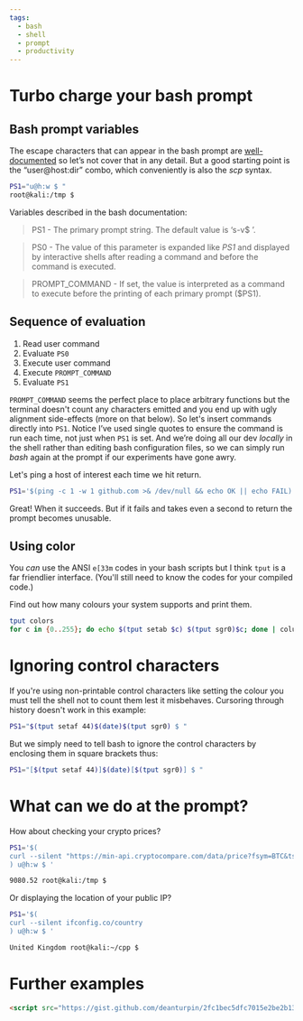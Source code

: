 ```yaml
---
tags:
  - bash
  - shell
  - prompt
  - productivity
---
```


# Turbo charge your bash prompt

## Bash prompt variables

The escape characters that can appear in the bash prompt are
[well-documented](https://www.gnu.org/software/bash/manual/bash.html#Controlling-the-Prompt)
so let’s not cover that in any detail. But a good starting point is the
“user@host:dir” combo, which conveniently is also the _scp_ syntax.

```bash
PS1="u@h:w $ "
root@kali:/tmp $
```

Variables described in the bash documentation:

> PS1 - The primary prompt string. The default value is ‘s-v$ ’.

> PS0 - The value of this parameter is expanded like _PS1_ and displayed by interactive shells after reading a command and before the command is executed.

> PROMPT_COMMAND - If set, the value is interpreted as a command to execute before the printing of each primary prompt ($PS1).

## Sequence of evaluation

1. Read user command
1. Evaluate `PS0`
1. Execute user command
1. Execute `PROMPT_COMMAND`
1. Evaluate `PS1`

`PROMPT_COMMAND` seems the perfect place to place arbitrary functions but the terminal doesn't count any characters emitted and you end up with ugly alignment side-effects (more on that below). So let's insert commands directly into `PS1`. Notice I’ve used single quotes to ensure the command is run each time, not just when `PS1` is set. And we’re doing all our dev _locally_ in the shell rather than editing bash configuration files, so we can simply run _bash_ again at the prompt if our experiments have gone awry.

Let's ping a host of interest each time we hit return.

```bash
PS1='$(ping -c 1 -w 1 github.com >& /dev/null && echo OK || echo FAIL) u@h:w $ '
```

Great! When it succeeds. But if it fails and takes even a second to return the prompt becomes unusable.

## Using color

You _can_ use the ANSI `e[33m` codes in your bash scripts but I think `tput` is a far friendlier interface. (You'll still need to know the codes for your compiled code.)

Find out how many colours your system supports and print them.

```bash
tput colors
for c in {0..255}; do echo $(tput setab $c) $(tput sgr0)$c; done | column
```

# Ignoring control characters
If you're using non-printable control characters like setting the colour you must tell the shell not to count them lest it misbehaves. Cursoring through history doesn't work in this example:

```bash
PS1="$(tput setaf 44)$(date)$(tput sgr0) $ "
```

But we simply need to tell bash to ignore the control characters by enclosing them in square brackets thus:

```bash
PS1="[$(tput setaf 44)]$(date)[$(tput sgr0)] $ "
```

# What can we do at the prompt?
How about checking your crypto prices?

```bash
PS1='$(
curl --silent "https://min-api.cryptocompare.com/data/price?fsym=BTC&tsyms=USD" | grep -o [0-9.]*
) u@h:w $ '

9080.52 root@kali:/tmp $
```

Or displaying the location of your public IP?

```bash
PS1='$(
curl --silent ifconfig.co/country
) u@h:w $ '

United Kingdom root@kali:~/cpp $
```

# Further examples

```html
<script src="https://gist.github.com/deanturpin/2fc1bec5dfc7015e2be2b133713a91c0.js"></script>
```

